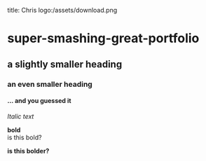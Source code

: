title: Chris
logo:/assets/download.png




# super-smashing-great-portfolio
## a slightly smaller heading
### an even smaller heading
#### ... and you guessed it

*Italic text*

**bold**  
is this bold?

**is this bolder?**
